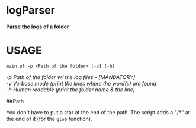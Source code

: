 # logParser
**Parse the logs of a folder**

# USAGE

`main.pl -p <Path of the folder> [-v] [-h]`

*-p Path of the folder w/ the log files - [MANDATORY]*  
*-v Verbose mode (print the lines where the word(s) are found*  
*-h Human readable (print the folder name & the line)*  


##Path


You don't have to put a star at the end of the path. The script adds a "/\*" at the end of it (for the `glob` function).
